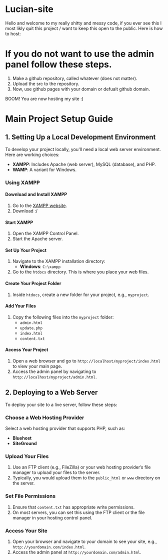 # Lucian-site

Hello and welcome to my really shitty and messy code, if you ever see this I most likly quit this project / want to keep this open to the public.
Here is how to host:

# If you do not want to use the admin panel follow these steps.
1. Make a github repository, called whatever (does not matter).
2. Upload the src to the repository.
3. Now, use github pages with your domain or defualt github domain.

BOOM! You are now hosting my site :)


# Main Project Setup Guide

## 1. Setting Up a Local Development Environment

To develop your project locally, you'll need a local web server environment. Here are working choices:

- **XAMPP**: Includes Apache (web server), MySQL (database), and PHP.
- **WAMP**: A variant for Windows.

### Using XAMPP

#### Download and Install XAMPP

1. Go to the [XAMPP website](https://www.apachefriends.org/index.html).
2. Download :/

#### Start XAMPP

1. Open the XAMPP Control Panel.
2. Start the Apache server.

#### Set Up Your Project

1. Navigate to the XAMPP installation directory:
   - **Windows**: `C:\xampp`
2. Go to the `htdocs` directory. This is where you place your web files.

#### Create Your Project Folder

1. Inside `htdocs`, create a new folder for your project, e.g., `myproject`.

#### Add Your Files

1. Copy the following files into the `myproject` folder:
   - `admin.html`
   - `update.php`
   - `index.html`
   - `content.txt`

#### Access Your Project

1. Open a web browser and go to `http://localhost/myproject/index.html` to view your main page.
2. Access the admin panel by navigating to `http://localhost/myproject/admin.html`.

## 2. Deploying to a Web Server

To deploy your site to a live server, follow these steps:

### Choose a Web Hosting Provider

Select a web hosting provider that supports PHP, such as:
- **Bluehost**
- **SiteGround**


### Upload Your Files

1. Use an FTP client (e.g., FileZilla) or your web hosting provider’s file manager to upload your files to the server.
2. Typically, you would upload them to the `public_html` or `www` directory on the server.

### Set File Permissions

1. Ensure that `content.txt` has appropriate write permissions.
2. On most servers, you can set this using the FTP client or the file manager in your hosting control panel.

### Access Your Site

1. Open your browser and navigate to your domain to see your site, e.g., `http://yourdomain.com/index.html`.
2. Access the admin panel at `http://yourdomain.com/admin.html`.


